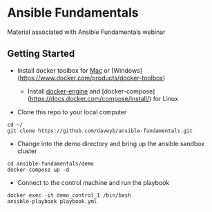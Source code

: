 # Ansible Fundamentals
Material associated with Ansible Fundamentals webinar

## Getting Started

- Install docker toolbox for [Mac](https://www.docker.com/products/docker-toolbox) or [Windows] (https://www.docker.com/products/docker-toolbox)
  - Install [docker-engine](https://docs.docker.com/engine/installation/) and [docker-compose] (https://docs.docker.com/compose/install/) for Linux

- Clone this repo to your local computer
```
cd ~/
git clone https://github.com/daveyb/ansible-fundamentals.git
```

- Change into the demo directory and bring up the ansible sandbox cluster
```
cd ansible-fundamentals/demo
docker-compose up -d
```

- Connect to the control machine and run the playbook
```
docker exec -it demo_control_1 /bin/bash
ansible-playbook playbook.yml
```

